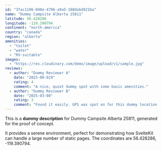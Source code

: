 ```yaml
---
id: "3fac1106-048e-4796-a9a5-180dabd921ba"
name: "Dummy Campsite Alberta 25811"
latitude: 56.428286
longitude: -119.390794
continent: "north-america"
country: "canada"
region: "alberta"
amenities:
  - "toilet"
  - "water"
  - "RV-suitable"
images:
  - "https://res.cloudinary.com/demo/image/upload/v1/sample.jpg"
reviews:
  - author: "Dummy Reviewer A"
    date: "2025-08-019"
    rating: 4
    comment: "A nice, quiet dummy spot with some basic amenities."
  - author: "Dummy Reviewer B"
    date: "2025-03-08"
    rating: 3
    comment: "Found it easily. GPS was spot on for this dummy location."
---
```


This is a **dummy description** for Dummy Campsite Alberta 25811, generated for the proof of concept.

It provides a serene environment, perfect for demonstrating how SvelteKit can handle a large number of static pages. The coordinates are 56.428286, -119.390794.
